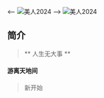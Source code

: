 <-- ![美人2024](https://github.com/ctihvke/ctihvke.github.io/assets/19749346/050678b6-deaf-4390-99c7-cdbb2ff6715e) -->
![美人2024](https://github.com/ctihvke/ctihvke.github.io/assets/19749346/0923f410-7967-4ddf-ad33-f8b4ed3c1518)


## 简介

> ** 人生无大事 **

#### 游离天地间

> 新开始
